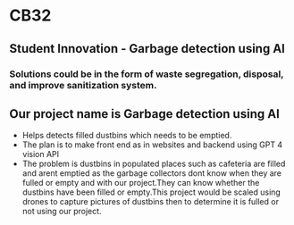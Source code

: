 # CB32
## Student Innovation - Garbage detection using AI
### Solutions could be in the form of waste segregation, disposal, and improve sanitization system.

## Our project name is Garbage detection using AI
- Helps detects filled dustbins which needs to be emptied.
- The plan is to make front end as in websites and backend using GPT 4 vision API
- The problem is dustbins in populated places such as cafeteria are filled and arent emptied as the garbage collectors dont know when they are fulled or empty and with our
  project.They can know whether the dustbins have been filled or empty.This project would be scaled using drones to capture pictures of dustbins then to determine it is fulled or not using our project.
  
